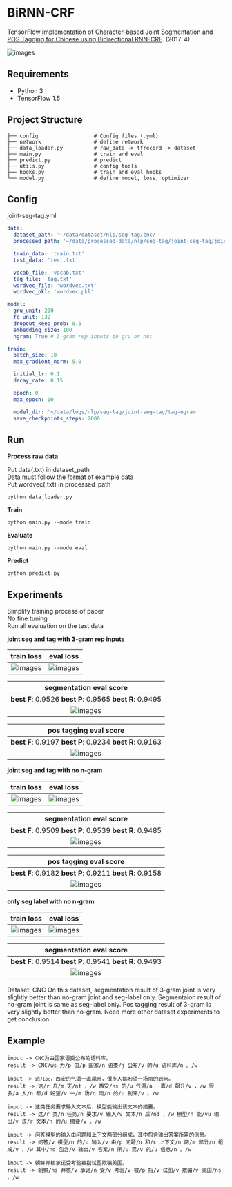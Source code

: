 # BiRNN-CRF 

TensorFlow implementation of [Character-based Joint Segmentation and POS Tagging for Chinese
using Bidirectional RNN-CRF](https://arxiv.org/pdf/1704.01314.pdf). (2017. 4)

![images](images/architecture.png)

## Requirements

- Python 3
- TensorFlow 1.5


## Project Structure


    ├── config                  # Config files (.yml)
    ├── network                 # define network
    ├── data_loader.py          # raw_data -> tfrecord -> dataset
    ├── main.py                 # train and eval
    ├── predict.py              # predict
    ├── utils.py                # config tools
    ├── hooks.py                # train and eval hooks
    └── model.py                # define model, loss, optimizer
    

## Config

joint-seg-tag.yml

```yml
data:
  dataset_path: '~/data/dataset/nlp/seg-tag/cnc/'
  processed_path: '~/data/processed-data/nlp/seg-tag/joint-seg-tag/joint/'

  train_data: 'train.txt'
  test_data: 'test.txt'

  vocab_file: 'vocab.txt'
  tag_file: 'tag.txt'
  wordvec_file: 'wordvec.txt'
  wordvec_pkl: 'wordvec.pkl'

model:
  gru_unit: 200
  fc_unit: 132
  dropout_keep_prob: 0.5
  embedding_size: 100
  ngram: True # 3-gram rep inputs to gru or not

train:
  batch_size: 10
  max_gradient_norm: 5.0

  initial_lr: 0.1
  decay_rate: 0.15

  epoch: 0
  max_epoch: 10

  model_dir: '~/data/logs/nlp/seg-tag/joint-seg-tag/tag-ngram'
  save_checkpoints_steps: 2000
```


## Run

**Process raw data**

Put data(.txt) in dataset_path  
Data must follow the format of example data  
Put wordvec(.txt) in processed_path

```
python data_loader.py
```

**Train**

```
python main.py --mode train
```

**Evaluate**

```
python main.py --mode eval
```

**Predict**  
```
python predict.py
```


## Experiments

Simplify training process of paper   
No fine tuning  
Run all evaluation on the test data


**joint seg and tag with 3-gram rep inputs**

|train loss|eval loss|
| :----------:| :----------: |
|![images](images/3-gram-train-loss.png)|![images](images/3-gram-eval-loss.png)|

|segmentation eval score|
| :----------:|
|**best F**: 0.9526 **best P**: 0.9565 **best R**: 0.9495 |
|![images](images/3-gram-seg-score.png)|

|pos tagging eval score|
| :----------:|
|**best F**: 0.9197 **best P**: 0.9234 **best R**: 0.9163 |
|![images](images/3-gram-tag-score.png)|

**joint seg and tag with no n-gram**

|train loss|eval loss|
| :----------:| :----------: |
|![images](images/tag-train-loss.png)|![images](images/tag-eval-loss.png)|

|segmentation eval score|
| :----------:|
|**best F**: 0.9509 **best P**: 0.9539 **best R**: 0.9485 |
|![images](images/tag-seg-score.png)|

|pos tagging eval score|
| :----------:|
|**best F**: 0.9182 **best P**: 0.9211 **best R**: 0.9158 |
|![images](images/tag-tag-score.png)|

**only seg label with no n-gram**

|train loss|eval loss|
| :----------:| :----------: |
|![images](images/seg-train-loss.png)|![images](images/seg-eval-loss.png)|

|segmentation eval score|
| :----------:|
|**best F**: 0.9514 **best P**: 0.9541 **best R**: 0.9493 |
|![images](images/seg-score.png)|

Dataset: CNC
On this dataset, segmentation result of 3-gram joint is very slightly better than no-gram joint and seg-label only.
Segmentaion result of no-gram joint is same as seg-label only.
Pos tagging result of 3-gram is very slightly better than no-gram.
Need more other dataset experiments to get conclusion.


## Example


```
input -> CNC为由国家语委公布的语料库。
result -> CNC/ws 为/p 由/p 国家/n 语委/j 公布/v 的/u 语料库/n 。/w

input -> 这几天，西安的气温一直飙升，很多人都盼望一场雨的到来。
result -> 这/r 几/m 天/nt ，/w 西安/ns 的/u 气温/n 一直/d 飙升/v ，/w 很多/a 人/n 都/d 盼望/v 一/m 场/q 雨/n 的/u 到来/v 。/w

input -> 这类任务要求输入文本后，模型能输出该文本的摘要。
result -> 这/r 类/n 任务/n 要求/v 输入/v 文本/n 后/nd ，/w 模型/n 能/vu 输出/v 该/r 文本/n 的/u 摘要/v 。/w

input -> 问答模型的输入由问题和上下文两部分组成，其中包含输出答案所需的信息。
result -> 问答/v 模型/n 的/u 输入/v 由/p 问题/n 和/c 上下文/n 两/m 部分/n 组成/v ，/w 其中/nd 包含/v 输出/v 答案/n 所/u 需/v 的/u 信息/n 。/w

input -> 朝鲜弃核承诺受考验被指试图欺骗美国。
result -> 朝鲜/ns 弃核/v 承诺/n 受/v 考验/v 被/p 指/v 试图/v 欺骗/v 美国/ns 。/w
```




